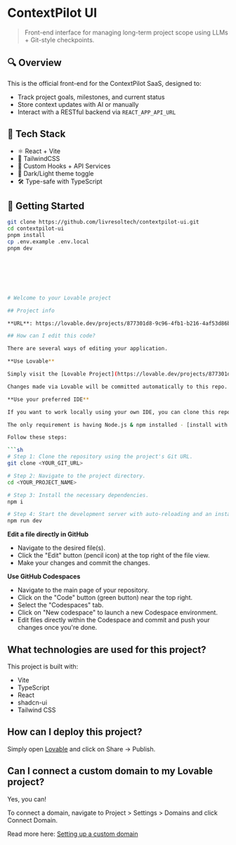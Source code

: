# ContextPilot UI

> Front-end interface for managing long-term project scope using LLMs + Git-style checkpoints.

## 🔍 Overview

This is the official front-end for the ContextPilot SaaS, designed to:

- Track project goals, milestones, and current status
- Store context updates with AI or manually
- Interact with a RESTful backend via `REACT_APP_API_URL`

## 🧱 Tech Stack

- ⚛️ React + Vite
- 🎨 TailwindCSS
- 🧠 Custom Hooks + API Services
- 🌙 Dark/Light theme toggle
- 🛠️ Type-safe with TypeScript

## 🚀 Getting Started

```bash
git clone https://github.com/livresoltech/contextpilot-ui.git
cd contextpilot-ui
pnpm install
cp .env.example .env.local
pnpm dev







# Welcome to your Lovable project

## Project info

**URL**: https://lovable.dev/projects/877301d8-9c96-4fb1-b216-4af53d86b01f

## How can I edit this code?

There are several ways of editing your application.

**Use Lovable**

Simply visit the [Lovable Project](https://lovable.dev/projects/877301d8-9c96-4fb1-b216-4af53d86b01f) and start prompting.

Changes made via Lovable will be committed automatically to this repo.

**Use your preferred IDE**

If you want to work locally using your own IDE, you can clone this repo and push changes. Pushed changes will also be reflected in Lovable.

The only requirement is having Node.js & npm installed - [install with nvm](https://github.com/nvm-sh/nvm#installing-and-updating)

Follow these steps:

```sh
# Step 1: Clone the repository using the project's Git URL.
git clone <YOUR_GIT_URL>

# Step 2: Navigate to the project directory.
cd <YOUR_PROJECT_NAME>

# Step 3: Install the necessary dependencies.
npm i

# Step 4: Start the development server with auto-reloading and an instant preview.
npm run dev
```

**Edit a file directly in GitHub**

- Navigate to the desired file(s).
- Click the "Edit" button (pencil icon) at the top right of the file view.
- Make your changes and commit the changes.

**Use GitHub Codespaces**

- Navigate to the main page of your repository.
- Click on the "Code" button (green button) near the top right.
- Select the "Codespaces" tab.
- Click on "New codespace" to launch a new Codespace environment.
- Edit files directly within the Codespace and commit and push your changes once you're done.

## What technologies are used for this project?

This project is built with:

- Vite
- TypeScript
- React
- shadcn-ui
- Tailwind CSS

## How can I deploy this project?

Simply open [Lovable](https://lovable.dev/projects/877301d8-9c96-4fb1-b216-4af53d86b01f) and click on Share -> Publish.

## Can I connect a custom domain to my Lovable project?

Yes, you can!

To connect a domain, navigate to Project > Settings > Domains and click Connect Domain.

Read more here: [Setting up a custom domain](https://docs.lovable.dev/tips-tricks/custom-domain#step-by-step-guide)
